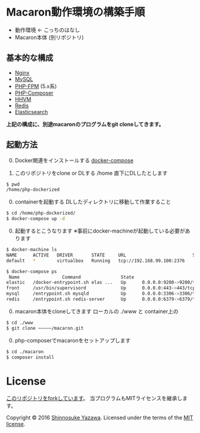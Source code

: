 # Macaron動作環境の構築手順
* 動作環境 ← こっちのはなし
* Macaron本体 (別リポジトリ)

## 基本的な構成

* [Nginx](http://nginx.org/)
* [MySQL](http://www.mysql.com/)
* [PHP-FPM](http://php-fpm.org/) (5.x系)
* [PHP-Composer](https://getcomposer.org)
* [HHVM](http://www.hhvm.com/)
* [Redis](http://redis.io/)
* [Elasticsearch](http://www.elasticsearch.org/)

**上記の構成に、別途macaronのプログラムをgit cloneしてきます。**

## 起動方法
0. Docker関連をインストールする
 [docker-compose](https://docs.docker.com/compose/install/)

0. このリポジトリをclone or DLする
/home 直下にDLしたとします
```sh
$ pwd
/home/php-dockerized
```

0. containerを起動する
DLしたディレクトリに移動して作業すること
```sh
$ cd /home/php-dockerized/
$ docker-compose up -d
```

0. 起動するとこうなります
※事前にdocker-machineが起動している必要があります
```sh
$ docker-machine ls
NAME      ACTIVE   DRIVER       STATE     URL                         SWARM   ERRORS
default   *        virtualbox   Running   tcp://192.168.99.100:2376           
```
```sh
$ docker-compose ps
 Name                Command               State                                Ports
elastic   /docker-entrypoint.sh elas ...   Up      0.0.0.0:9200->9200/tcp, 0.0.0.0:9300->9300/tcp                   
front     /usr/bin/supervisord             Up      0.0.0.0:443->443/tcp, 0.0.0.0:80->80/tcp, 0.0.0.0:9000->9000/tcp
mysql     /entrypoint.sh mysqld            Up      0.0.0.0:3306->3306/tcp                                           
redis     /entrypoint.sh redis-server      Up      0.0.0.0:6379->6379/tcp             
```

0. macaron本体をcloneしてきます
ローカルの ./www と container上の
```sh
$ cd ./www
$ git clone ~~~~~/macaron.git
```

0. php-composerでmacaronをセットアップします
```sh
$ cd ./macaron
$ composer install
```

# License
[このリポジトリをforkしています](https://github.com/kasperisager/php-dockerized)。
当プログラムもMITライセンスを継承します。

Copyright &copy; 2016 [Shinnosuke Yazawa](https://github.com/yazashin/php-dockerized).
Licensed under the terms of the [MIT license](LICENSE.md).
